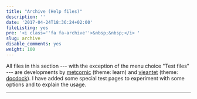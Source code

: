 ```yaml
---
title: "Archive (Help files)"
description: ''
date: '2017-04-24T18:36:24+02:00'
fileListing: yes
pre: '<i class=''fa fa-archive''>&nbsp;&nbsp;</i> '
slug: archive
disable_comments: yes
weight: 100
---
```


All files in this section --- with the exception of the menu choice "Test files" --- are developments by  [metcornic](https://github.com/matcornic/hugo-theme-learn/) (theme: learn) and [vjeantet](https://github.com/vjeantet/hugo-theme-docdock) (theme: [docdock](https://themes.gohugo.io/docdock/)). I have added some special test pages to experiment with some options and to explain the usage.
***

